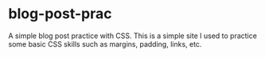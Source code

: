 # blog-post-prac
A simple blog post practice with CSS.
This is a simple site I used to practice some basic CSS skills such as margins, padding, links, etc.
